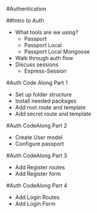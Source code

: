 #Authentication  

##Intro to Auth  
* What tools are we using?  
    * Passport  
    * Passport Local  
    * Passport Local Mongoose  
* Walk through auth flow  
* Discuss sessions  
    * Express-Session  

#Auth Code Along Part 1  
* Set up folder structure  
* Install needed packages  
* Add root route and template  
* Add secret route and template  

#Auth CodeAlong Part 2  
* Create User model  
* Configure passport  

#Auth CodeAlong Part 3  
* Add Register routes  
* Add Register form  

#Auth CodeAlong Part 4  
* Add Login Routes  
* Add Login Form  

